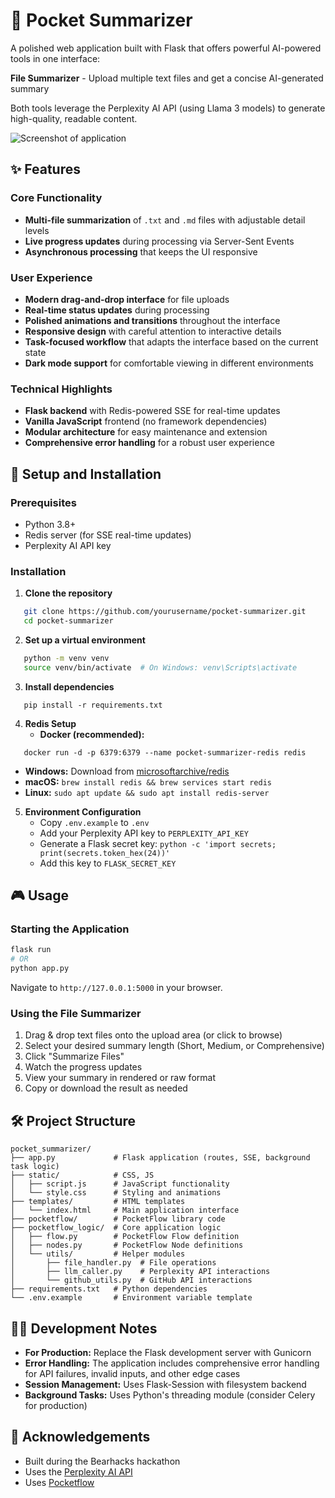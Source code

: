 # 🐻 Pocket Summarizer

A polished web application built with Flask that offers powerful AI-powered tools in one interface:

**File Summarizer** - Upload multiple text files and get a concise AI-generated summary

Both tools leverage the Perplexity AI API (using Llama 3 models) to generate high-quality, readable content.

![Screenshot of application](https://placeholder-for-your-screenshot.com)

## ✨ Features

### Core Functionality
- **Multi-file summarization** of `.txt` and `.md` files with adjustable detail levels
- **Live progress updates** during processing via Server-Sent Events
- **Asynchronous processing** that keeps the UI responsive

### User Experience
- **Modern drag-and-drop interface** for file uploads
- **Real-time status updates** during processing
- **Polished animations and transitions** throughout the interface
- **Responsive design** with careful attention to interactive details
- **Task-focused workflow** that adapts the interface based on the current state
- **Dark mode support** for comfortable viewing in different environments

### Technical Highlights
- **Flask backend** with Redis-powered SSE for real-time updates
- **Vanilla JavaScript** frontend (no framework dependencies)
- **Modular architecture** for easy maintenance and extension
- **Comprehensive error handling** for a robust user experience

## 🚀 Setup and Installation

### Prerequisites
- Python 3.8+
- Redis server (for SSE real-time updates)
- Perplexity AI API key

### Installation

1. **Clone the repository**
```bash
   git clone https://github.com/yourusername/pocket-summarizer.git
   cd pocket-summarizer
```

2. **Set up a virtual environment**
```bash
   python -m venv venv
   source venv/bin/activate  # On Windows: venv\Scripts\activate
```

3. **Install dependencies**
```
   pip install -r requirements.txt
```

4. **Redis Setup**
   - **Docker (recommended):**
  ```
     docker run -d -p 6379:6379 --name pocket-summarizer-redis redis
```
   - **Windows:** Download from [microsoftarchive/redis](https://github.com/microsoftarchive/redis/releases)
   - **macOS:** `brew install redis && brew services start redis`
   - **Linux:** `sudo apt update && sudo apt install redis-server`

5. **Environment Configuration**
   - Copy `.env.example` to `.env`
   - Add your Perplexity API key to `PERPLEXITY_API_KEY`
   - Generate a Flask secret key: `python -c 'import secrets; print(secrets.token_hex(24))'`
   - Add this key to `FLASK_SECRET_KEY`

## 🎮 Usage

### Starting the Application
```bash
flask run
# OR
python app.py
```

Navigate to `http://127.0.0.1:5000` in your browser.

### Using the File Summarizer
1. Drag & drop text files onto the upload area (or click to browse)
2. Select your desired summary length (Short, Medium, or Comprehensive)
3. Click "Summarize Files"
4. Watch the progress updates
5. View your summary in rendered or raw format
6. Copy or download the result as needed

## 🛠️ Project Structure

```
pocket_summarizer/
├── app.py             # Flask application (routes, SSE, background task logic)
├── static/            # CSS, JS
│   ├── script.js      # JavaScript functionality
│   └── style.css      # Styling and animations
├── templates/         # HTML templates
│   └── index.html     # Main application interface
├── pocketflow/        # PocketFlow library code 
├── pocketflow_logic/  # Core application logic
│   ├── flow.py        # PocketFlow Flow definition
│   ├── nodes.py       # PocketFlow Node definitions
│   └── utils/         # Helper modules
│       ├── file_handler.py  # File operations
│       ├── llm_caller.py    # Perplexity API interactions
│       └── github_utils.py  # GitHub API interactions
├── requirements.txt   # Python dependencies
└── .env.example       # Environment variable template
```

## 🧑‍💻 Development Notes

- **For Production:** Replace the Flask development server with Gunicorn
- **Error Handling:** The application includes comprehensive error handling for API failures, invalid inputs, and other edge cases
- **Session Management:** Uses Flask-Session with filesystem backend
- **Background Tasks:** Uses Python's threading module (consider Celery for production)

## 🌟 Acknowledgements

- Built during the Bearhacks hackathon
- Uses the [Perplexity AI API](https://docs.perplexity.ai/)
- Uses [Pocketflow](https://github.com/The-Pocket/PocketFlow/)
